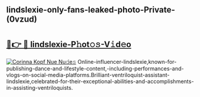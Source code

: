 ## lindslexie-only-fans​-leaked-photo​-Private-(0vzud)


# <h2><a href="https://mediaupload.pro?title=lindslexie&ref=git">🔗👉 🔴 lindslexie-P𝚑ot𝚘𝚜-V𝚒d𝚎o</a></h2>

[![Corinna Kopf Nue Nu𝚍e𝚜](https://i.imgur.com/0qMVB7G.gif)](https://mediaupload.pro?title=lindslexie&ref=git)
Online-influencer-lindslexie,known-for-publishing-dance-and-lifestyle-content,-including-performances-and-vlogs-on-social-media-platforms.Brilliant-ventriloquist-assistant-lindslexie,celebrated-for-their-exceptional-abilities-and-accomplishments-in-assisting-ventriloquists.  